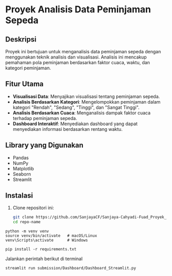 # Proyek Analisis Data Peminjaman Sepeda

## Deskripsi
Proyek ini bertujuan untuk menganalisis data peminjaman sepeda dengan menggunakan teknik analisis dan visualisasi. Analisis ini mencakup pemahaman pola peminjaman berdasarkan faktor cuaca, waktu, dan kategori peminjaman.

## Fitur Utama
- **Visualisasi Data**: Menyajikan visualisasi tentang peminjaman sepeda.
- **Analisis Berdasarkan Kategori**: Mengelompokkan peminjaman dalam kategori "Rendah", "Sedang", "Tinggi", dan "Sangat Tinggi".
- **Analisis Berdasarkan Cuaca**: Menganalisis dampak faktor cuaca terhadap peminjaman sepeda.
- **Dashboard Interaktif**: Menyediakan dashboard yang dapat menyediakan informasi berdasarkan rentang waktu.

## Library yang Digunakan
- Pandas
- NumPy
- Matplotlib
- Seaborn
- Streamlit

## Instalasi
1. Clone repositori ini:
   ```bash
   git clone https://github.com/SanjayaCF/Sanjaya-Cahyadi-Fuad_Proyek_Analisa-Data.git
   cd repo-name
   ```

```
python -m venv venv
source venv/bin/activate   # macOS/Linux
venv\Scripts\activate      # Windows
```

```
pip install -r requirements.txt
```

Jalankan perintah berikut di terminal
```
streamlit run submission/Dashboard/Dashboard_Streamlit.py
```

